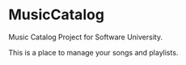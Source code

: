# MusicCatalog

Music Catalog Project for Software University.

This is a place to manage your songs and playlists.
